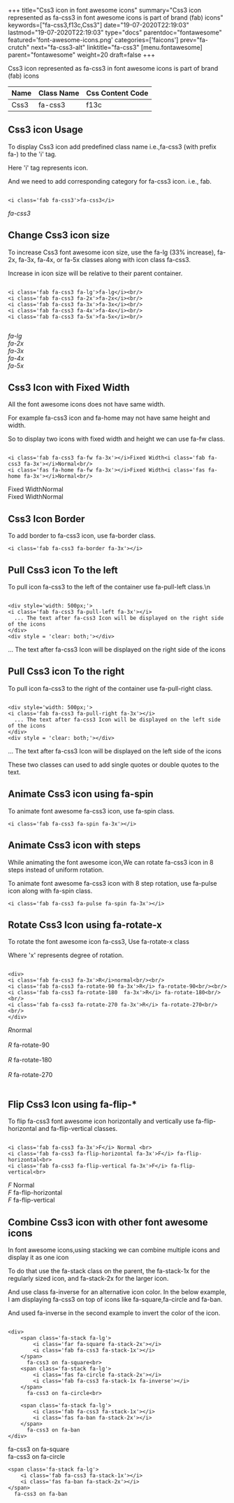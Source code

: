 +++
title="Css3 icon in font awesome icons"
summary="Css3 icon represented as fa-css3 in font awesome icons is part of brand (fab) icons"
keywords=["fa-css3,f13c,Css3"]
date="19-07-2020T22:19:03"
lastmod="19-07-2020T22:19:03"
type="docs"
parentdoc="fontawesome"
featured='font-awesome-icons.png'
categories=['faicons']
prev="fa-crutch"
next="fa-css3-alt"
linktitle="fa-css3"
[menu.fontawesome]
parent="fontawesome"
weight=20
draft=false
+++


Css3 icon represented as fa-css3 in font awesome icons is part of brand (fab) icons

<div class='table-responsive'><table class='table'><thead><tr><th>Name</th><th>Class Name</th><th>Css Content Code</th></tr></thead><tbody><tr><td>Css3</td><td>fa-css3</td><td>f13c</td></tr></tbody></table></div>



## Css3 icon Usage

To display Css3 icon add predefined class name i.e.,fa-css3 (with prefix fa-) to the 'i' tag.

Here 'i' tag represents icon.

And we need to add corresponding category for fa-css3 icon. i.e., fab.


```

<i class='fab fa-css3'>fa-css3</i>
```

<i class='fab fa-css3'>fa-css3</i>




## Change Css3 icon size
To increase Css3 font awesome icon size, use the fa-lg (33% increase), fa-2x, fa-3x, fa-4x, or fa-5x classes along with icon class fa-css3.

Increase in icon size will be relative to their parent container. 

```

<i class='fab fa-css3 fa-lg'>fa-lg</i><br/>
<i class='fab fa-css3 fa-2x'>fa-2x</i><br/>
<i class='fab fa-css3 fa-3x'>fa-3x</i><br/>
<i class='fab fa-css3 fa-4x'>fa-4x</i><br/>
<i class='fab fa-css3 fa-5x'>fa-5x</i><br/>
            
```

<i class='fab fa-css3 fa-lg'>fa-lg</i><br/>
<i class='fab fa-css3 fa-2x'>fa-2x</i><br/>
<i class='fab fa-css3 fa-3x'>fa-3x</i><br/>
<i class='fab fa-css3 fa-4x'>fa-4x</i><br/>
<i class='fab fa-css3 fa-5x'>fa-5x</i><br/>
            



## Css3 Icon with Fixed Width 

All the font awesome icons does not have same width.

For example fa-css3 icon and fa-home may not have same height and width.

So to display two icons with fixed width and height we can use fa-fw class.


```

<i class='fab fa-css3 fa-fw fa-3x'></i>Fixed Width<i class='fab fa-css3 fa-3x'></i>Normal<br/>
<i class='fas fa-home fa-fw fa-3x'></i>Fixed Width<i class='fas fa-home fa-3x'></i>Normal<br/>
```

<i class='fab fa-css3 fa-fw fa-3x'></i>Fixed Width<i class='fab fa-css3 fa-3x'></i>Normal<br/>
<i class='fas fa-home fa-fw fa-3x'></i>Fixed Width<i class='fas fa-home fa-3x'></i>Normal<br/>



## Css3 Icon Border 

To add border to fa-css3 icon, use fa-border class.


```
<i class='fab fa-css3 fa-border fa-3x'></i>

```
<i class='fab fa-css3 fa-border fa-3x'></i>





## Pull Css3 icon To the left

To pull icon fa-css3 to the left of the container use fa-pull-left class.\n

```

<div style='width: 500px;'>
<i class='fab fa-css3 fa-pull-left fa-3x'></i>
  ... The text after fa-css3 Icon will be displayed on the right side of the icons
</div>
<div style = 'clear: both;'></div>
```

<div style='width: 500px;'>
<i class='fab fa-css3 fa-pull-left fa-3x'></i>
  ... The text after fa-css3 Icon will be displayed on the right side of the icons
</div>
<div style = 'clear: both;'></div>




## Pull Css3 icon To the right
To pull icon fa-css3 to the right of the container use fa-pull-right class.

```

<div style='width: 500px;'>
<i class='fab fa-css3 fa-pull-right fa-3x'></i>
  ... The text after fa-css3 Icon will be displayed on the left side of the icons
</div>
<div style = 'clear: both;'></div>
```

<div style='width: 500px;'>
<i class='fab fa-css3 fa-pull-right fa-3x'></i>
  ... The text after fa-css3 Icon will be displayed on the left side of the icons
</div>
<div style = 'clear: both;'></div>

These two classes can used to add single quotes or double quotes to the text.


## Animate Css3 icon using fa-spin
To animate font awesome fa-css3 icon, use fa-spin class.

```
<i class='fab fa-css3 fa-spin fa-3x'></i>
```
<i class='fab fa-css3 fa-spin fa-3x'></i>




## Animate Css3 icon with steps
While animating the font awesome icon,We can rotate fa-css3 icon in 8 steps instead of uniform rotation.

To animate font awesome fa-css3 icon with 8 step rotation, use fa-pulse icon along with fa-spin class.


```
<i class='fab fa-css3 fa-pulse fa-spin fa-3x'></i>

```
<i class='fab fa-css3 fa-pulse fa-spin fa-3x'></i>





## Rotate Css3 Icon using fa-rotate-x
To rotate the font awesome icon fa-css3, Use fa-rotate-x class

Where 'x' represents degree of rotation.


```

<div>
<i class='fab fa-css3 fa-3x'>R</i>normal<br/><br/>
<i class='fab fa-css3 fa-rotate-90 fa-3x'>R</i> fa-rotate-90<br/><br/> 
<i class='fab fa-css3 fa-rotate-180  fa-3x'>R</i> fa-rotate-180<br/><br/> 
<i class='fab fa-css3 fa-rotate-270 fa-3x'>R</i> fa-rotate-270<br/><br/>
</div>
```

<div>
<i class='fab fa-css3 fa-3x'>R</i>normal<br/><br/>
<i class='fab fa-css3 fa-rotate-90 fa-3x'>R</i> fa-rotate-90<br/><br/> 
<i class='fab fa-css3 fa-rotate-180  fa-3x'>R</i> fa-rotate-180<br/><br/> 
<i class='fab fa-css3 fa-rotate-270 fa-3x'>R</i> fa-rotate-270<br/><br/>
</div>




## Flip Css3 Icon using fa-flip-*
To flip fa-css3 font awesome icon horizontally and vertically use fa-flip-horizontal and fa-flip-vertical classes. 

```

<i class='fab fa-css3 fa-3x'>F</i> Normal <br>
<i class='fab fa-css3 fa-flip-horizontal fa-3x'>F</i> fa-flip-horizontal<br>
<i class='fab fa-css3 fa-flip-vertical fa-3x'>F</i> fa-flip-vertical<br>
```

<i class='fab fa-css3 fa-3x'>F</i> Normal <br>
<i class='fab fa-css3 fa-flip-horizontal fa-3x'>F</i> fa-flip-horizontal<br>
<i class='fab fa-css3 fa-flip-vertical fa-3x'>F</i> fa-flip-vertical<br>




## Combine Css3 icon with other font awesome icons
In font awesome icons,using stacking we can combine multiple icons and display it as one icon 

To do that use the fa-stack class on the parent, the fa-stack-1x for the regularly sized icon, and fa-stack-2x for the larger icon.

And use class fa-inverse for an alternative icon color. 
In the below example, I am displaying fa-css3 on top of icons like fa-square,fa-circle and fa-ban.

And used fa-inverse in the second example to invert the color of the icon.

```

<div>
    <span class='fa-stack fa-lg'>
        <i class='far fa-square fa-stack-2x'></i>
        <i class='fab fa-css3 fa-stack-1x'></i>
    </span>
      fa-css3 on fa-square<br>
    <span class='fa-stack fa-lg'>
        <i class='fas fa-circle fa-stack-2x'></i>
        <i class='fab fa-css3 fa-stack-1x fa-inverse'></i>
    </span>
      fa-css3 on fa-circle<br>

    <span class='fa-stack fa-lg'>
        <i class='fab fa-css3 fa-stack-1x'></i>
        <i class='fas fa-ban fa-stack-2x'></i>
    </span>
      fa-css3 on fa-ban
</div>
```

<div>
    <span class='fa-stack fa-lg'>
        <i class='far fa-square fa-stack-2x'></i>
        <i class='fab fa-css3 fa-stack-1x'></i>
    </span>
      fa-css3 on fa-square<br>
    <span class='fa-stack fa-lg'>
        <i class='fas fa-circle fa-stack-2x'></i>
        <i class='fab fa-css3 fa-stack-1x fa-inverse'></i>
    </span>
      fa-css3 on fa-circle<br>

    <span class='fa-stack fa-lg'>
        <i class='fab fa-css3 fa-stack-1x'></i>
        <i class='fas fa-ban fa-stack-2x'></i>
    </span>
      fa-css3 on fa-ban
</div>






